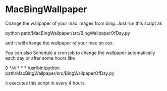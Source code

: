 # MacBingWallpaper
Change the wallpaper of your mac images from bing. Just run this script as

python path/MacBingWallpaper/src/BingWallpaperOfDay.py 

and it will change the wallpaper of your mac on osx.

You can also Schedule a cron job to change the wallpaper automatically each day or after some hours like 

0 */4 * * * /usr/bin/python path/MacBingWallpaper/src/BingWallpaperOfDay.py

it executes this script in every 4 hours.


